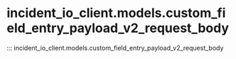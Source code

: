 # incident_io_client.models.custom_field_entry_payload_v2_request_body

::: incident_io_client.models.custom_field_entry_payload_v2_request_body
